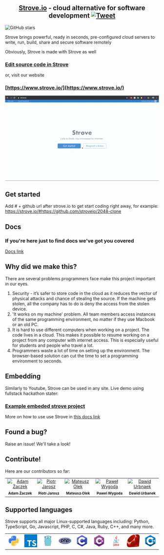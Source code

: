 <div align='center'>

## [Strove.io](https://www.strove.io/) - cloud alternative for software development [![Tweet](https://img.shields.io/twitter/url/http/shields.io.svg?style=social)](https://twitter.com/intent/tweet?text=Remote%20programming%20to%20servers%20ready%20in%20secons%20.%20Use%20any%20Linux%20available%20programming%20language%20from%20any%20computer.%20%20&url=https://strove.io&hashtags=serverless,cloud,programming,vscode,developers)

</div>
<img alt="GitHub stars" src="https://img.shields.io/github/stars/stroveio/strove.io-client?style=social">

Strove brings powerful, ready in seconds, pre-configured cloud
servers to write, run, build, share and
secure software remotely

Obviously, Strove is made with Strove as well

### [Edit source code in Strove](https://strove.io/#https://github.com/stroveio/strove.io-client)

or, visit our website

### [https://www.strove.io/](https://www.strove.io/)

<div align="center">
<img src="./src/images/readmeAssets/strove.gif" width='900px'>
</div>

## Get started

Add # + github url after strove.io to get start coding right away, for example: https://strove.io/#https://github.com/stroveio/2048-clone

## Docs

### If you're here just to find docs we've got you covered

[Docs link](https://docs.strove.io/embedding-strove)

## Why did we make this?

There are several problems programmers face make this project important in our eyes.

1. Security -
   it’s safer to store code in the cloud as it reduces the vector of physical attacks and chance of stealing the source. If the machine gets stolen, all the company has to do is deny the access from the stolen device.
2. 'It works on my machine' problem. All team members access instances of the same programming environment, no matter if they use Macbook or an old PC.
3. It is hard to use different computers when working on a project. The code lives in a cloud. This makes it possible to resume working on a project from any computer with internet access. This is especially useful for students and people who travel a lot.
4. Programmers waste a lot of time on setting up the environment. The browser-based solution can cut the time to set a programming environment to seconds.

## Embedding

Similarly to Youtube, Strove can be used in any site. Live demo using fullstack hackathon stater:

### [Example embeded strove project](https://priceless-raman-a750f4.netlify.com/hackathon-starter-strove/)

More on how to use use Strove in [this docs link](https://docs.strove.io/embedding-strove)

## Found a bug?

Raise an issue! We'll take a look!

## Contribute!

Here are our contributors so far:

<div align='center'>
<table>
<tr align="center">
<td align="center"><a href="https://github.com/AdamZaczek"><img src="https://avatars2.githubusercontent.com/u/14284341?s=400&v=4" width="150px;" alt="Adam Żaczek"/><br /><sub><b>Adam Żaczek</b></sub></a></td>
<td align="center"><a href="https://github.com/jaroszpiotr91"><img src="https://avatars3.githubusercontent.com/u/39913918?s=460&v=4" width="150px;" alt="Piotr Jarosz"/><br /><sub><b>Piotr Jarosz</b></sub></a></td>
<td align="center"><a href="https://github.com/MateuszOlek"><img src="https://avatars3.githubusercontent.com/u/38132787?s=460&v=4" width="150px;" alt="Mateusz Olek"/><br /><sub><b>Mateusz Olek</b></sub></a></td>
<td align="center"><a href="https://github.com/AceSpadeAble"><img src="https://avatars3.githubusercontent.com/u/33558885?s=460&v=4" width="150px;" alt="Paweł Wygoda"/><br /><sub><b>Pawel Wygoda</b></sub></a></td>
<td align="center"><a href="https://github.com/DawidUrbanek"><img src="https://avatars1.githubusercontent.com/u/29239301?s=460&v=4" width="150px;" alt="Dawid Urbnaek"/><br /><sub><b>Dawid Urbanek</b></sub></a></td>
</tr>
</table>
</div>

## Supported languages

Strove supports all major Linux-supported languages including: Python, TypeScript, Go, Javascript, PHP, C, C#, Java, Ruby, C++, and many more.

<div align='center'>
<table>
<tr align="center">
<td align="center"><img src="./src/images/readmeAssets/python.png" width="120px"></td>
<td align="center"><img src="./src/images/readmeAssets/typescript.png" width="120px"></td>
<td align="center"><img src="./src/images/readmeAssets/go.png" width="120px"></td>
<td align="center"><img src="./src/images/readmeAssets/php.png" width="120px"></td>
<td align="center"><img src="./src/images/readmeAssets/c.png" width="120px"></td>
<td align="center"><img src="./src/images/readmeAssets/csharp.png" width="120px"></td>
<td align="center"><img src="./src/images/readmeAssets/java.png" width="120px"></td>
<td align="center"><img src="./src/images/readmeAssets/ruby.png" width="120x"></td>
<td align="center"><img src="./src/images/readmeAssets/c++.png" width="120px"></td>

</tr>
</table>
</div>
